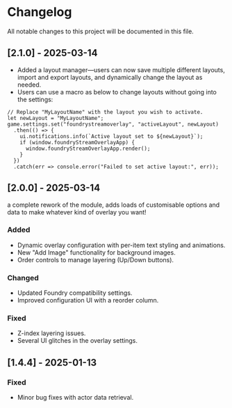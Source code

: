 # Changelog

All notable changes to this project will be documented in this file.

## [2.1.0] - 2025-03-14
- Added a layout manager—users can now save multiple different layouts, import and export layouts, and dynamically change the layout as needed.
- Users can use a macro as below to change layouts without going into the settings:

```
// Replace "MyLayoutName" with the layout you wish to activate.
let newLayout = "MyLayoutName";
game.settings.set("foundrystreamoverlay", "activeLayout", newLayout)
  .then(() => {
    ui.notifications.info(`Active layout set to ${newLayout}`);
    if (window.foundryStreamOverlayApp) {
      window.foundryStreamOverlayApp.render();
    }
  })
  .catch(err => console.error("Failed to set active layout:", err));
```



## [2.0.0] - 2025-03-14
a complete rework of the module, adds loads of customisable options and data to make whatever kind of overlay you want!
### Added
- Dynamic overlay configuration with per-item text styling and animations.
- New "Add Image" functionality for background images.
- Order controls to manage layering (Up/Down buttons).

### Changed
- Updated Foundry compatibility settings.
- Improved configuration UI with a reorder column.

### Fixed
- Z-index layering issues.
- Several UI glitches in the overlay settings.

## [1.4.4] - 2025-01-13
### Fixed
- Minor bug fixes with actor data retrieval.
